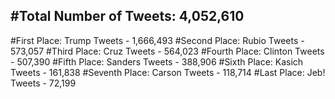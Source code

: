 #Total Number of Tweets: 4,052,610 
---
#First Place: Trump Tweets - 1,666,493
#Second Place: Rubio Tweets - 573,057
#Third Place: Cruz Tweets - 564,023
#Fourth Place: Clinton Tweets - 507,390
#Fifth Place: Sanders Tweets - 388,906
#Sixth Place: Kasich Tweets - 161,838
#Seventh Place: Carson Tweets - 118,714
#Last Place: Jeb! Tweets - 72,199
